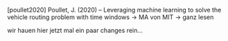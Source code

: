 [poullet2020] Poullet, J. (2020) – Leveraging machine learning to solve the vehicle routing problem with time windows
-> MA von MIT -> ganz lesen

wir hauen hier jetzt mal ein paar changes rein...